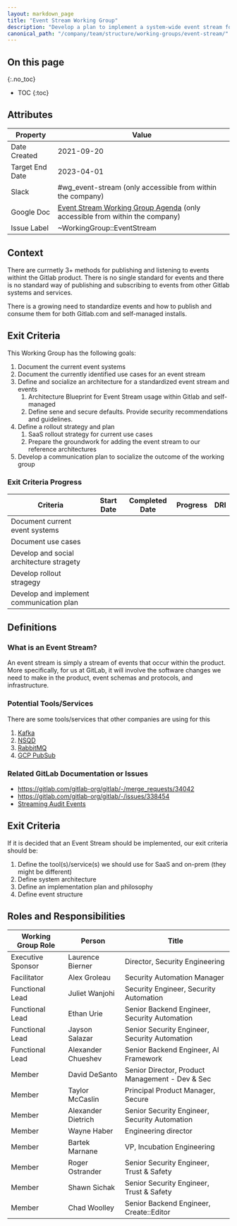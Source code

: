 ```yaml
---
layout: markdown_page
title: "Event Stream Working Group"
description: "Develop a plan to implement a system-wide event stream for GitLab"
canonical_path: "/company/team/structure/working-groups/event-stream/"
---
```


## On this page
{:.no_toc}

- TOC
{:toc}

## Attributes

| Property        | Value           |
|-----------------|-----------------|
| Date Created    | 2021-09-20 |
| Target End Date | 2023-04-01 |
| Slack           | #wg_event-stream (only accessible from within the company) |
| Google Doc      | [Event Stream Working Group Agenda](https://docs.google.com/document/d/1unlrVd1M1N-d3GI2DP7R9gXJxBXHjY2rOKR5hsGHuKI/edit?usp=sharing) (only accessible from within the company) |
| Issue Label | ~WorkingGroup::EventStream |

## Context 

There are currnetly 3+ methods for publishing and listening to events withint the Gitlab product. 
There is no single standard for events and there is no standard way of publishing and subscribing to events from other 
Gitlab systems and services.

There is a growing need to standardize events and how to publish and consume them for both Gitlab.com and self-managed installs.

## Exit Criteria

This Working Group has the following goals:

 1. Document the current event systems
 1. Document the currently identified use cases for an event stream
 1. Define and socialize an architecture for a standardized event stream and events
    1. Architecture Blueprint for Event Stream usage within Gitlab and self-managed
    1. Define sene and secure defaults. Provide security recommendations and guidelines.
 1. Define a rollout strategy and plan
    1. SaaS rollout strategy for current use cases
    1. Prepare the groundwork for adding the event stream to our reference architectures
 1. Develop a communication plan to socialize the outcome of the working group

### Exit Criteria Progress

| Criteria                                 | Start Date   | Completed Date   | Progress   | DRI   |
| ----------                               | ------------ | ---------------- | ---------- | ----- |
| Document current event systems           |              |                  |            |       |
| Document use cases                       |              |                  |            |       |
| Develop and social architecture stragety |              |                  |            |       |
| Develop rollout stragegy                 |              |                  |            |       |
| Develop and implement communication plan |              |                  |            |       |

## Definitions

### What is an Event Stream?

An event stream is simply a stream of events that occur within the product. More specifically, for us at GitLab, it will involve the software changes we need to make in the product, event schemas and protocols, and infrastructure.

### Potential Tools/Services
There are some tools/services that other companies are using for this
  1. [Kafka](https://kafka.apache.org)
  1. [NSQD](https://nsq.io)
  1. [RabbitMQ](https://rabbitmq.com)
  1. [GCP PubSub](https://cloud.google.com/pubsub)

### Related GitLab Documentation or Issues
 * https://gitlab.com/gitlab-org/gitlab/-/merge_requests/34042
 * https://gitlab.com/gitlab-org/gitlab/-/issues/338454
 * [Streaming Audit Events](https://gitlab.com/groups/gitlab-org/-/epics/5925)


## Exit Criteria
If it is decided that an Event Stream should be implemented, our exit criteria should be:
 1. Define the tool(s)/service(s) we should use for SaaS and on-prem (they might be different)
 1. Define system architecture
 1. Define an implementation plan and philosophy
 1. Define event structure

## Roles and Responsibilities

| Working Group Role | Person             | Title                                           |
|--------------------|--------------------|-------------------------------------------------|
| Executive Sponsor  | Laurence Bierner   | Director, Security Engineering       |
| Facilitator        | Alex Groleau       | Security Automation Manager                     |
| Functional Lead    | Juliet Wanjohi     | Security Engineer, Security Automation          |
| Functional Lead    | Ethan Urie         | Senior Backend Engineer, Security Automation    |
| Functional Lead    | Jayson Salazar     | Senior Security Engineer, Security Automation   |
| Functional Lead    | Alexander Chueshev | Senior Backend Engineer, AI Framework           |
| Member             | David DeSanto      | Senior Director, Product Management - Dev & Sec |
| Member             | Taylor McCaslin    | Principal Product Manager, Secure               |
| Member             | Alexander Dietrich | Senior Security Engineer, Security Automation   |
| Member             | Wayne Haber        | Engineering director                            |
| Member             | Bartek Marnane     | VP, Incubation Engineering                      |
| Member             | Roger Ostrander    | Senior Security Engineer, Trust & Safety        |
| Member             | Shawn Sichak       | Senior Security Engineer, Trust & Safety        |
| Member             | Chad Woolley       | Senior Backend Engineer, Create::Editor         |
